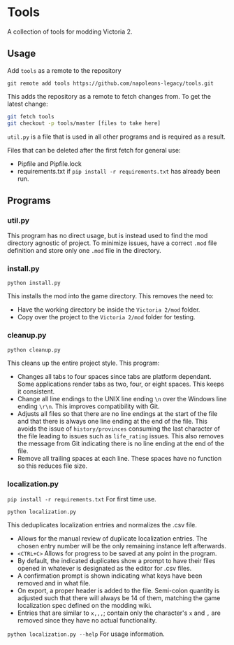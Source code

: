 # Tools

A collection of tools for modding Victoria 2.

## Usage

Add `tools` as a remote to the repository

`git remote add tools https://github.com/napoleons-legacy/tools.git `

This adds the repository as a remote to fetch changes from. To get the latest change:

```sh
git fetch tools
git checkout -p tools/master [files to take here]
```

`util.py` is a file that is used in all other programs and is required as a result.

Files that can be deleted after the first fetch for general use:

* Pipfile and Pipfile.lock
* requirements.txt if `pip install -r requirements.txt` has already been run.

## Programs

### util.py

This program has no direct usage, but is instead used to find the mod directory agnostic of project. To minimize issues, have a correct `.mod` file definition and store only one `.mod` file in the directory.

### install.py

`python install.py`

This installs the mod into the game directory.
This removes the need to:

* Have the working directory be inside the `Victoria 2/mod` folder.
* Copy over the project to the `Victoria 2/mod` folder for testing.

### cleanup.py

`python cleanup.py`

This cleans up the entire project style.
This program:

* Changes all tabs to four spaces since tabs are platform dependant. Some applications render tabs as two, four, or eight spaces. This keeps it consistent.
* Change all line endings to the UNIX line ending `\n` over the Windows line ending `\r\n`. This improves compatibility with Git.
* Adjusts all files so that there are no line endings at the start of the file and that there is always one line ending at the end of the file. This avoids the issue of `history/provinces` consuming the last character of the file leading to issues such as `life_rating` issues. This also removes the message from Git indicating there is no line ending at the end of the file.
* Remove all trailing spaces at each line. These spaces have no function so this reduces file size.

### localization.py

`pip install -r requirements.txt` For first time use.

`python localization.py`

This deduplicates localization entries and normalizes the .csv file.

* Allows for the manual review of duplicate localization entries. The chosen entry number will be the only remaining instance left afterwards.
* `<CTRL+C>` Allows for progress to be saved at any point in the program.
* By default, the indicated duplicates show a prompt to have their files opened in whatever is designated as the editor for .csv files.
* A confirmation prompt is shown indicating what keys have been removed and in what file.
* On export, a proper header is added to the file. Semi-colon quantity is adjusted such that there will always be 14 of them, matching the game localization spec defined on the modding wiki.
* Entries that are similar to `x,,,`; contain only the character's `x` and `,` are removed since they have no actual functionality.

`python localization.py --help` For usage information.
